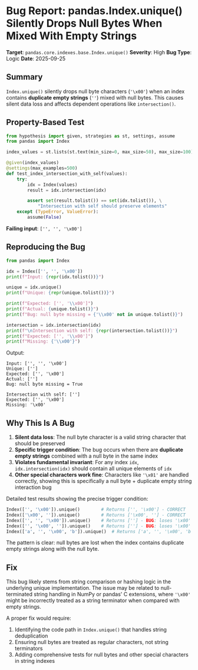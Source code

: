 # Bug Report: pandas.Index.unique() Silently Drops Null Bytes When Mixed With Empty Strings

**Target**: `pandas.core.indexes.base.Index.unique()`
**Severity**: High
**Bug Type**: Logic
**Date**: 2025-09-25

## Summary

`Index.unique()` silently drops null byte characters (`'\x00'`) when an index contains **duplicate empty strings** (`''`) mixed with null bytes. This causes silent data loss and affects dependent operations like `intersection()`.

## Property-Based Test

```python
from hypothesis import given, strategies as st, settings, assume
from pandas import Index

index_values = st.lists(st.text(min_size=0, max_size=50), max_size=100)

@given(index_values)
@settings(max_examples=500)
def test_index_intersection_with_self(values):
    try:
        idx = Index(values)
        result = idx.intersection(idx)

        assert set(result.tolist()) == set(idx.tolist()), \
            "Intersection with self should preserve elements"
    except (TypeError, ValueError):
        assume(False)
```

**Failing input**: `['', '', '\x00']`

## Reproducing the Bug

```python
from pandas import Index

idx = Index(['', '', '\x00'])
print(f"Input: {repr(idx.tolist())}")

unique = idx.unique()
print(f"Unique: {repr(unique.tolist())}")

print(f"Expected: ['', '\\x00']")
print(f"Actual: {unique.tolist()}")
print(f"Bug: null byte missing = {'\\x00' not in unique.tolist()}")

intersection = idx.intersection(idx)
print(f"\nIntersection with self: {repr(intersection.tolist())}")
print(f"Expected: ['', '\\x00']")
print(f"Missing: {'\\x00'}")
```

Output:
```
Input: ['', '', '\x00']
Unique: ['']
Expected: ['', '\x00']
Actual: ['']
Bug: null byte missing = True

Intersection with self: ['']
Expected: ['', '\x00']
Missing: '\x00'
```

## Why This Is A Bug

1. **Silent data loss**: The null byte character is a valid string character that should be preserved
2. **Specific trigger condition**: The bug occurs when there are **duplicate empty strings** combined with a null byte in the same index
3. **Violates fundamental invariant**: For any index `idx`, `idx.intersection(idx)` should contain all unique elements of `idx`
4. **Other special characters work fine**: Characters like `'\x01'` are handled correctly, showing this is specifically a null byte + duplicate empty string interaction bug

Detailed test results showing the precise trigger condition:
```python
Index(['', '\x00']).unique()        # Returns ['', '\x00'] - CORRECT
Index(['\x00', '']).unique()        # Returns ['\x00', ''] - CORRECT
Index(['', '', '\x00']).unique()    # Returns [''] - BUG: loses '\x00' when empty string has duplicates
Index(['', '\x00', '']).unique()    # Returns [''] - BUG: loses '\x00' when empty string has duplicates
Index(['a', '', '\x00', 'b']).unique()  # Returns ['a', '', '\x00', 'b'] - CORRECT (no duplicate empty strings)
```

The pattern is clear: null bytes are lost when the index contains duplicate empty strings along with the null byte.

## Fix

This bug likely stems from string comparison or hashing logic in the underlying unique implementation. The issue may be related to null-terminated string handling in NumPy or pandas' C extensions, where `'\x00'` might be incorrectly treated as a string terminator when compared with empty strings.

A proper fix would require:
1. Identifying the code path in `Index.unique()` that handles string deduplication
2. Ensuring null bytes are treated as regular characters, not string terminators
3. Adding comprehensive tests for null bytes and other special characters in string indexes